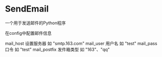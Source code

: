 # SendEmail

一个用于发送邮件的Python程序

在config中配置邮件信息

  mail_host 设置服务器 如 "smtp.163.com"
  mail_user 用户名 如 "test"
  mail_pass 口令 如 "test"
  mail_postfix 发件箱类型 如 "163"、"qq"
